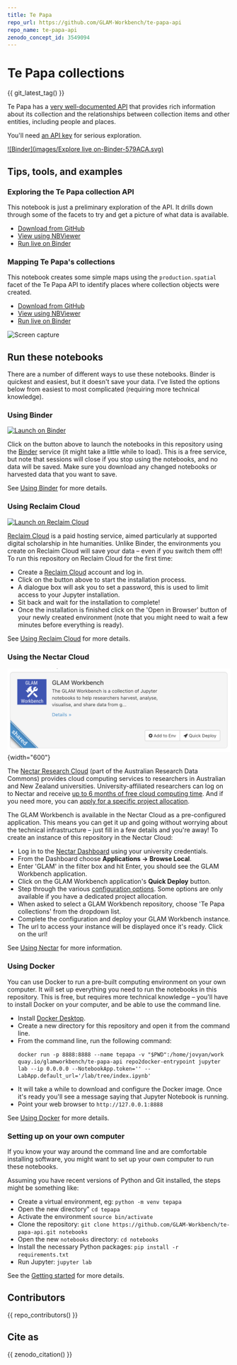 ```yaml
---
title: Te Papa
repo_url: https://github.com/GLAM-Workbench/te-papa-api
repo_name: te-papa-api
zenodo_concept_id: 3549094
---
```


# Te Papa collections

{{ git_latest_tag() }}

Te Papa has a [very well-documented API](https://data.tepapa.govt.nz/docs/index.html) that provides rich information about its collection and the relationships between collection items and other entities, including people and places.

You'll need [an API key](https://data.tepapa.govt.nz/docs/register.html) for serious exploration.

[![Binder](images/Explore live on-Binder-579ACA.svg)](https://mybinder.org/v2/gh/GLAM-Workbench/te-papa-api/master?urlpath=lab/tree/index.ipynb)

## Tips, tools, and examples

### Exploring the Te Papa collection API  
This notebook is just a preliminary exploration of the API. It drills down through some of the facets to try and get a picture of what data is available.

* [Download from GitHub](https://github.com/GLAM-Workbench/te-papa-api/blob/master/Exploring-the-Te-Papa-collection-API.ipynb)
* [View using NBViewer](https://nbviewer.jupyter.org/github/GLAM-Workbench/te-papa-api/blob/master/Exploring-the-Te-Papa-collection-API.ipynb)
* [Run live on Binder](https://mybinder.org/v2/gh/GLAM-Workbench/te-papa-api/master?urlpath=lab%2Ftree%2FExploring-the-Te-Papa-collection-API.ipynb)

### Mapping Te Papa's collections
This notebook creates some simple maps using the `production.spatial` facet of the Te Papa API to identify places where collection objects were created.

* [Download from GitHub](https://github.com/GLAM-Workbench/te-papa-api/blob/master/Mapping-Te-Papa-collections.ipynb)
* [View using NBViewer](https://nbviewer.jupyter.org/github/GLAM-Workbench/te-papa-api/blob/master/Mapping-Te-Papa-collections.ipynb)
* [Run live on Binder](https://mybinder.org/v2/gh/GLAM-Workbench/te-papa-api/master?urlpath=lab%2Ftree%2FMapping-Te-Papa-collections.ipynb)

![Screen capture](images/tepapa-map.png)

<!-- START RUN INFO -->


## Run these notebooks

There are a number of different ways to use these notebooks. Binder is quickest and easiest, but it doesn't save your data. I've listed the options below from easiest to most complicated (requiring more technical knowledge).

### Using Binder

[![Launch on Binder](https://mybinder.org/badge_logo.svg)](https://mybinder.org/v2/gh/GLAM-Workbench/te-papa-api/master/?urlpath=lab/tree/index.ipynb)

Click on the button above to launch the notebooks in this repository using the [Binder](https://mybinder.org/) service (it might take a little while to load). This is a free service, but note that sessions will close if you stop using the notebooks, and no data will be saved. Make sure you download any changed notebooks or harvested data that you want to save.

See [Using Binder](https://glam-workbench.net/using-binder/) for more details.

### Using Reclaim Cloud

[![Launch on Reclaim Cloud](https://glam-workbench.github.io/images/launch-on-reclaim-cloud.svg)](https://app.my.reclaim.cloud/?manifest=https://raw.githubusercontent.com/GLAM-Workbench/te-papa-api/master/reclaim-manifest.jps)

[Reclaim Cloud](https://reclaim.cloud/) is a paid hosting service, aimed particularly at supported digital scholarship in hte humanities. Unlike Binder, the environments you create on Reclaim Cloud will save your data – even if you switch them off! To run this repository on Reclaim Cloud for the first time:

* Create a [Reclaim Cloud](https://reclaim.cloud/) account and log in.
* Click on the button above to start the installation process.
* A dialogue box will ask you to set a password, this is used to limit access to your Jupyter installation.
* Sit back and wait for the installation to complete!
* Once the installation is finished click on the 'Open in Browser' button of your newly created environment (note that you might need to wait a few minutes before everything is ready).

See [Using Reclaim Cloud](https://glam-workbench.net/using-reclaim-cloud/) for more details.

### Using the Nectar Cloud

![Screenshot of GLAM Workbench applicatsion](images/nectar-gw-app.png){width="600"}

The [Nectar Research Cloud](https://ardc.edu.au/services/nectar-research-cloud/) (part of the Australian Research Data Commons) provides cloud computing services to researchers in Australian and New Zealand universities. University-affiliated researchers can log on to Nectar and receive [up to 6 months of free cloud computing time](https://tutorials.rc.nectar.org.au/allocation-management/03-account-and-trial). And if you need more, you can [apply for a specific project allocation](https://tutorials.rc.nectar.org.au/allocation-management/04-allocation-and-projects).

The GLAM Workbench is available in the Nectar Cloud as a pre-configured application. This means you can get it up and going without worrying about the technical infrastructure – just fill in a few details and you're away! To create an instance of this repository in the Nectar Cloud:

* Log in to the [Nectar Dashboard](https://dashboard.rc.nectar.org.au/) using your university credentials.
* From the Dashboard choose **Applications -> Browse Local**.
* Enter 'GLAM' in the filter box and hit Enter, you should see the GLAM Workbench application.
* Click on the GLAM Workbench application's  **Quick Deploy** button.
* Step through the various [configuration options](https://glam-workbench.net/using-nectar/#setting-up-your-own-glam-workbench-repository). Some options are only available if you have a dedicated project allocation.
* When asked to select a GLAM Workbench repository, choose 'Te Papa collections' from the dropdown list.
* Complete the configuration and deploy your GLAM Workbench instance.
* The url to access your instance will be displayed once it's ready. Click on the url!

See [Using Nectar](https://glam-workbench.net/using-nectar/) for more information.

### Using Docker

You can use Docker to run a pre-built computing environment on your own computer. It will set up everything you need to run the notebooks in this repository. This is free, but requires more technical knowledge – you'll have to install Docker on your computer, and be able to use the command line.

* Install [Docker Desktop](https://docs.docker.com/get-docker/).
* Create a new directory for this repository and open it from the command line.
* From the command line, run the following command:  
  ```
  docker run -p 8888:8888 --name tepapa -v "$PWD":/home/jovyan/work quay.io/glamworkbench/te-papa-api repo2docker-entrypoint jupyter lab --ip 0.0.0.0 --NotebookApp.token='' --LabApp.default_url='/lab/tree/index.ipynb'
  ```
* It will take a while to download and configure the Docker image. Once it's ready you'll see a message saying that Jupyter Notebook is running.
* Point your web browser to `http://127.0.0.1:8888`

See [Using Docker](https://glam-workbench.net/using-docker/) for more details.

### Setting up on your own computer

If you know your way around the command line and are comfortable installing software, you might want to set up your own computer to run these notebooks.

Assuming you have recent versions of Python and Git installed, the steps might be something like:

* Create a virtual environment, eg: `python -m venv tepapa`
* Open the new directory" `cd tepapa`
* Activate the environment `source bin/activate`
* Clone the repository: `git clone https://github.com/GLAM-Workbench/te-papa-api.git notebooks`
* Open the new `notebooks` directory: `cd notebooks`
* Install the necessary Python packages: `pip install -r requirements.txt`
* Run Jupyter: `jupyter lab`

See the [Getting started](https://glam-workbench.net/getting-started/#using-python-on-your-own-computer) for more details.

## Contributors

{{ repo_contributors() }}

## Cite as

{{ zenodo_citation() }}
